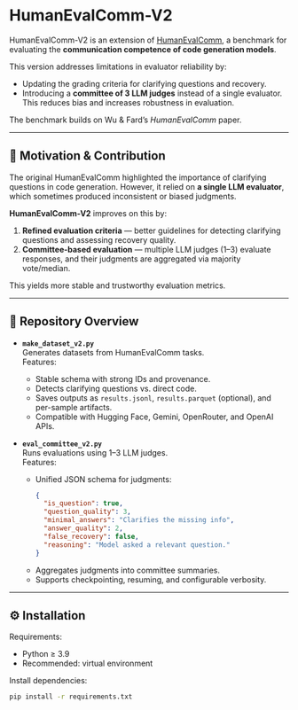 # HumanEvalComm-V2

HumanEvalComm-V2 is an extension of [HumanEvalComm](https://github.com/jie-jw-wu/human-eval-comm), a benchmark for evaluating the **communication competence of code generation models**.  

This version addresses limitations in evaluator reliability by:
- Updating the grading criteria for clarifying questions and recovery.
- Introducing a **committee of 3 LLM judges** instead of a single evaluator.  
This reduces bias and increases robustness in evaluation.

The benchmark builds on Wu & Fard’s *HumanEvalComm* paper.

---

## 📌 Motivation & Contribution

The original HumanEvalComm highlighted the importance of clarifying questions in code generation. However, it relied on **a single LLM evaluator**, which sometimes produced inconsistent or biased judgments.  

**HumanEvalComm-V2** improves on this by:
1. **Refined evaluation criteria** — better guidelines for detecting clarifying questions and assessing recovery quality.  
2. **Committee-based evaluation** — multiple LLM judges (1–3) evaluate responses, and their judgments are aggregated via majority vote/median.  

This yields more stable and trustworthy evaluation metrics.

---

## 📂 Repository Overview

- **`make_dataset_v2.py`**  
  Generates datasets from HumanEvalComm tasks.  
  Features:
  - Stable schema with strong IDs and provenance.
  - Detects clarifying questions vs. direct code.
  - Saves outputs as `results.jsonl`, `results.parquet` (optional), and per-sample artifacts.
  - Compatible with Hugging Face, Gemini, OpenRouter, and OpenAI APIs.  

- **`eval_committee_v2.py`**  
  Runs evaluations using 1–3 LLM judges.  
  Features:
  - Unified JSON schema for judgments:
    ```json
    {
      "is_question": true,
      "question_quality": 3,
      "minimal_answers": "Clarifies the missing info",
      "answer_quality": 2,
      "false_recovery": false,
      "reasoning": "Model asked a relevant question."
    }
    ```
  - Aggregates judgments into committee summaries.
  - Supports checkpointing, resuming, and configurable verbosity.

---

## ⚙️ Installation

Requirements:
- Python ≥ 3.9
- Recommended: virtual environment

Install dependencies:
```bash
pip install -r requirements.txt
